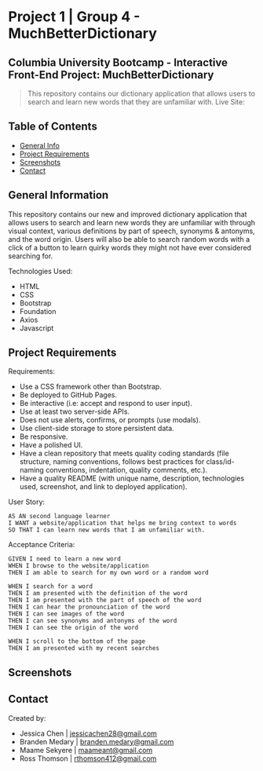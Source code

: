 # Project 1 | Group 4 - MuchBetterDictionary

## Columbia University Bootcamp - Interactive Front-End Project: MuchBetterDictionary

> This repository contains our dictionary application that allows users to search and learn new words that they are unfamiliar with.
> Live Site:

## Table of Contents

- [General Info](#general-information)
- [Project Requirements](#project-requirements)
- [Screenshots](#screenshots)
- [Contact](#contact)

## General Information

This repository contains our new and improved dictionary application that allows users to search and learn new words they are unfamiliar with through visual context, various definitions by part of speech, synonyms & antonyms, and the word origin. Users will also be able to search random words with a click of a button to learn quirky words they might not have ever considered searching for.

Technologies Used:

- HTML
- CSS
- Bootstrap
- Foundation
- Axios
- Javascript

## Project Requirements

Requirements:

- Use a CSS framework other than Bootstrap.
- Be deployed to GitHub Pages.
- Be interactive (i.e: accept and respond to user input).
- Use at least two server-side APIs.
- Does not use alerts, confirms, or prompts (use modals).
- Use client-side storage to store persistent data.
- Be responsive.
- Have a polished UI.
- Have a clean repository that meets quality coding standards (file structure, naming conventions, follows best practices for class/id-naming conventions, indentation, quality comments, etc.).
- Have a quality README (with unique name, description, technologies used, screenshot, and link to deployed application).

User Story:

```
AS AN second language learner
I WANT a website/application that helps me bring context to words
SO THAT I can learn new words that I am unfamiliar with.
```

Acceptance Criteria:

```
GIVEN I need to learn a new word
WHEN I browse to the website/application
THEN I am able to search for my own word or a random word

WHEN I search for a word
THEN I am presented with the definition of the word
THEN I am presented with the part of speech of the word
THEN I can hear the pronounciation of the word
THEN I can see images of the word
THEN I can see synonyms and antonyms of the word
THEN I can see the origin of the word

WHEN I scroll to the bottom of the page
THEN I am presented with my recent searches

```

## Screenshots

## Contact

Created by:

- Jessica Chen | jessicachen28@gmail.com
- Branden Medary | branden.medary@gmail.com
- Maame Sekyere | maameant@gmail.com
- Ross Thomson | rthomson412@gmail.com
